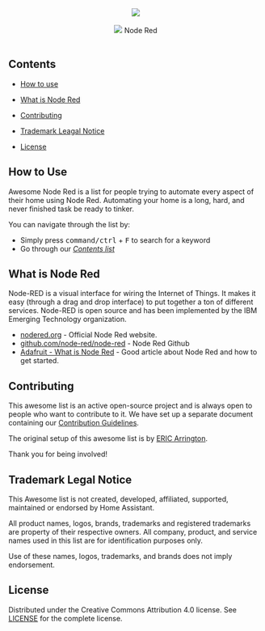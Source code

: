 <div align="center">
	<img src="https://github.com/SAASquatchy/awesome-list-node-red/blob/master/media/node-red-awesome.png">
	<br><br>
	<img src="https://awesome.re/badge.svg"> Node Red
	<br>
</div>

<br>


## Contents

- [How to use](#how-to-use)
- [What is Node Red](#what-is-node-red)


- [Contributing](#contributing)
- [Trademark Leagal Notice](#trademark-legal-notice)
- [License](#license)


## How to Use

Awesome Node Red is a list for people trying to automate every
aspect of their home using Node Red. Automating your home is a long, hard, and never finished
task be ready to tinker.

You can navigate through the list by:

- Simply press <kbd>command/ctrl</kbd> + <kbd>F</kbd> to search for a keyword
- Go through our [_Contents list_](#contents)


## What is Node Red

Node-RED is a visual interface for wiring the Internet of Things. It makes it easy (through a drag and drop interface) to put together a ton of different services. Node-RED is open source and has been implemented by the IBM Emerging Technology organization.

* [nodered.org](https://nodered.org/) - Official Node Red website.
* [github.com/node-red/node-red](https://github.com/node-red/node-red) - Node Red Github
* [Adafruit - What is Node Red](https://learn.adafruit.com/raspberry-pi-hosting-node-red/what-is-node-red]) - Good article about Node Red and how to get started.

## Contributing

This awesome list is an active open-source project and is always open to
people who want to contribute to it. We have set up a separate document
containing our [Contribution Guidelines](https://github.com/SAASquatchy/awesome-list-node-red/blob/master/CONTRIBUTING.md).

The original setup of this awesome list is by [ERIC Arrington](https://twitter.com/ewarrin).

Thank you for being involved!

## Trademark Legal Notice

This Awesome list is not created, developed, affiliated, supported, maintained
or endorsed by Home Assistant.

All product names, logos, brands, trademarks and registered trademarks are
property of their respective owners. All company, product, and service names
used in this list are for identification purposes only.

Use of these names, logos, trademarks, and brands does not imply endorsement.

## License

Distributed under the Creative Commons Attribution 4.0 license. 
See [LICENSE](https://github.com/SAASquatchy/awesome-list-node-red/blob/master/LICENSE.md) for
the complete license.
